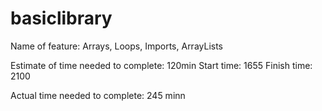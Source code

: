 # basiclibrary

Name of feature: Arrays, Loops, Imports, ArrayLists

Estimate of time needed to complete: 120min Start time: 1655 Finish time: 2100

Actual time needed to complete: 245 minn
